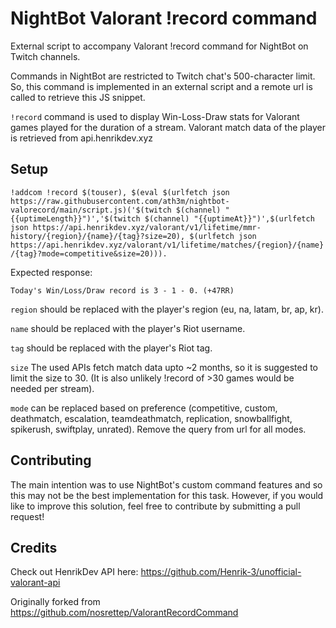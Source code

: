 # NightBot Valorant !record command
External script to accompany Valorant !record command for NightBot on Twitch channels.

Commands in NightBot are restricted to Twitch chat's 500-character limit. So, this command is implemented in an external script and a remote url is called to retrieve this JS snippet.

`!record` command is used to display Win-Loss-Draw stats for Valorant games played for the duration of a stream. Valorant match data of the player is retrieved from api.henrikdev.xyz

## Setup
```!addcom !record $(touser), $(eval $(urlfetch json https://raw.githubusercontent.com/ath3m/nightbot-valorecord/main/script.js)('$(twitch $(channel) "{{uptimeLength}}")','$(twitch $(channel) "{{uptimeAt}}")',$(urlfetch json https://api.henrikdev.xyz/valorant/v1/lifetime/mmr-history/{region}/{name}/{tag}?size=20), $(urlfetch json https://api.henrikdev.xyz/valorant/v1/lifetime/matches/{region}/{name}/{tag}?mode=competitive&size=20))).```
 
 Expected response:
 ```
 Today's Win/Loss/Draw record is 3 - 1 - 0. (+47RR) 
 ```


`region` should be replaced with the player's region (eu, na, latam, br, ap, kr).

`name` should be replaced with the player's Riot username.

`tag` should be replaced with the player's Riot tag.

`size` The used APIs fetch match data upto ~2 months, so it is suggested to limit the size to 30. (It is also unlikely !record  of >30 games would be needed per stream).

`mode` can be replaced based on preference (competitive, custom, deathmatch, escalation, teamdeathmatch, replication, snowballfight, spikerush, swiftplay, unrated). Remove the query from url for all modes.

## Contributing
The main intention was to use NightBot's custom command features and so this may not be the best implementation for this task.
However, if you would like to improve this solution, feel free to contribute by submitting a pull request!

## Credits
Check out HenrikDev API here: https://github.com/Henrik-3/unofficial-valorant-api

Originally forked from https://github.com/nosrettep/ValorantRecordCommand